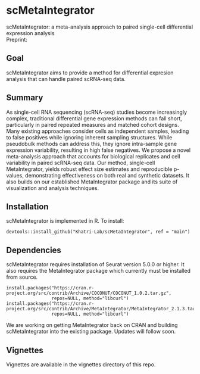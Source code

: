 # scMetaIntegrator
scMetaIntegrator: a meta-analysis approach to paired single-cell differential expression analysis\
Preprint:

## Goal
scMetaIntegrator aims to provide a method for differential expresion analysis that can handle paired scRNA-seq data. 

## Summary
As single-cell RNA sequencing (scRNA-seq) studies become increasingly complex, traditional differential gene expression methods can fall short, particularly in paired repeated measures and matched cohort designs. Many existing approaches consider cells as independent samples, leading to false positives while ignoring inherent sampling structures. While pseudobulk methods can address this, they ignore intra-sample gene expression variability, resulting in high false negatives. We propose a novel meta-analysis approach that accounts for biological replicates and cell variability in paired scRNA-seq data. Our method, single-cell MetaIntegrator, yields robust effect size estimates and reproducible p-values, demonstrating effectiveness on both real and synthetic datasets. It also builds on our established MetaIntegrator package and its suite of visualization and analysis techniques.


## Installation
scMetaIntegrator is implemented in R. To install:
```
devtools::install_github("Khatri-Lab/scMetaIntegrator", ref = "main")
```

## Dependencies
scMetaIntegrator requires installation of Seurat version 5.0.0 or higher. It also requires the MetaIntegrator package which currently must be installed from source.
```
install.packages("https://cran.r-project.org/src/contrib/Archive/COCONUT/COCONUT_1.0.2.tar.gz",
                 repos=NULL, method="libcurl")
install.packages("https://cran.r-project.org/src/contrib/Archive/MetaIntegrator/MetaIntegrator_2.1.3.tar.gz",
                 repos=NULL, method="libcurl")
```
We are working on getting MetaIntegrator back on CRAN and building scMetaIntegrator into the existing package. Updates will follow soon.

## Vignettes
Vignettes are available in the vignettes directory of this repo.